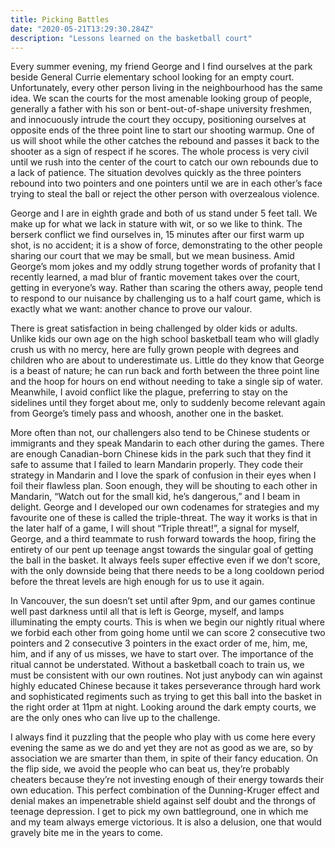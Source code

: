 ```yaml
---
title: Picking Battles
date: "2020-05-21T13:29:30.284Z"
description: "Lessons learned on the basketball court"
---
```


Every summer evening, my friend George and I find ourselves at the park beside General Currie elementary school looking for an empty court. Unfortunately, every other person living in the neighbourhood has the same idea. We scan the courts for the most amenable looking group of people, generally a father with his son or bent-out-of-shape university freshmen, and innocuously intrude the court they occupy, positioning ourselves at opposite ends of the three point line to start our shooting warmup. One of us will shoot while the other catches the rebound and passes it back to the shooter as a sign of respect if he scores. The whole process is very civil until we rush into the center of the court to catch our own rebounds due to a lack of patience. The situation devolves quickly as the three pointers rebound into two pointers and one pointers until we are in each other’s face trying to steal the ball or reject the other person with overzealous violence.

George and I are in eighth grade and both of us stand under 5 feet tall. We make up for what we lack in stature with wit, or so we like to think. The berserk conflict we find ourselves in, 15 minutes after our first warm up shot, is no accident; it is a show of force, demonstrating to the other people sharing our court that we may be small, but we mean business. Amid George’s mom jokes and my oddly strung together words of profanity that I recently learned, a mad blur of frantic movement takes over the court, getting in everyone’s way. Rather than scaring the others away, people tend to respond to our nuisance by challenging us to a half court game, which is exactly what we want: another chance to prove our valour.

There is great satisfaction in being challenged by older kids or adults. Unlike kids our own age on the high school basketball team who will gladly crush us with no mercy, here are fully grown people with degrees and children who are about to underestimate us. Little do they know that George is a beast of nature; he can run back and forth between the three point line and the hoop for hours on end without needing to take a single sip of water. Meanwhile, I avoid conflict like the plague, preferring to stay on the sidelines until they forget about me, only to suddenly become relevant again from George’s timely pass and whoosh, another one in the basket.

More often than not, our challengers also tend to be Chinese students or immigrants and they speak Mandarin to each other during the games. There are enough Canadian-born Chinese kids in the park such that they find it safe to assume that I failed to learn Mandarin properly. They code their strategy in Mandarin and I love the spark of confusion in their eyes when I foil their flawless plan. Soon enough, they will be shouting to each other in Mandarin, “Watch out for the small kid, he’s dangerous,” and I beam in delight. George and I developed our own codenames for strategies and my favourite one of these is called the triple-threat. The way it works is that in the later half of a game, I will shout “Triple threat!”, a signal for myself, George, and a third teammate to rush forward towards the hoop, firing the entirety of our pent up teenage angst towards the singular goal of getting the ball in the basket. It always feels super effective even if we don’t score, with the only downside being that there needs to be a long cooldown period before the threat levels are high enough for us to use it again.

In Vancouver, the sun doesn’t set until after 9pm, and our games continue well past darkness until all that is left is George, myself, and lamps illuminating the empty courts. This is when we begin our nightly ritual where we forbid each other from going home until we can score 2 consecutive two pointers and 2 consecutive 3 pointers in the exact order of me, him, me, him, and if any of us misses, we have to start over. The importance of the ritual cannot be understated. Without a basketball coach to train us, we must be consistent with our own routines. Not just anybody can win against highly educated Chinese because it takes perseverance through hard work and sophisticated regiments such as trying to get this ball into the basket in the right order at 11pm at night. Looking around the dark empty courts, we are the only ones who can live up to the challenge.

I always find it puzzling that the people who play with us come here every evening the same as we do and yet they are not as good as we are, so by association we are smarter than them, in spite of their fancy education. On the flip side, we avoid the people who can beat us, they’re probably cheaters because they’re not investing enough of their energy towards their own education. This perfect combination of the Dunning-Kruger effect and denial makes an impenetrable shield against self doubt and the throngs of teenage depression. I get to pick my own battleground, one in which me and my team always emerge victorious. It is also a delusion, one that would gravely bite me in the years to come.

